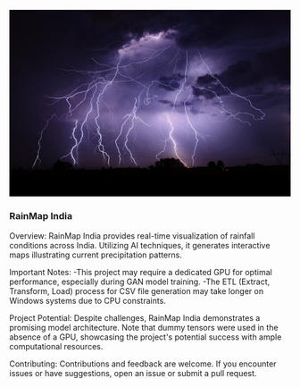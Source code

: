 ![Storm](Data/dp.jpg)

### RainMap India

Overview:
RainMap India provides real-time visualization of rainfall conditions across India. Utilizing AI techniques, it generates interactive maps illustrating current precipitation patterns.

Important Notes:
-This project may require a dedicated GPU for optimal performance, especially during GAN model training.
-The ETL (Extract, Transform, Load) process for CSV file generation may take longer on Windows systems due to CPU constraints.

Project Potential:
Despite challenges, RainMap India demonstrates a promising model architecture. Note that dummy tensors were used in the absence of a GPU, showcasing the project's potential success with ample computational resources.

Contributing:
Contributions and feedback are welcome. If you encounter issues or have suggestions, open an issue or submit a pull request.
